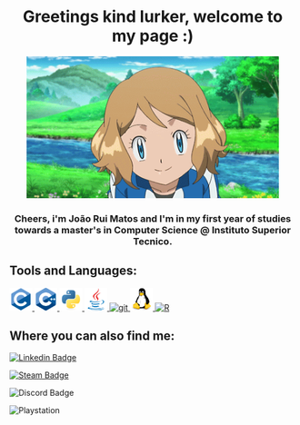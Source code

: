 <h1 align="center"> Greetings kind lurker, welcome to my page :) </h1>

<div align="center">
  <img src="SerenaHello.gif" height=250px> </h1>
</div>

<h3 align="center"> Cheers, i'm João Rui Matos and I'm in my first year of studies towards a master's in Computer Science @ Instituto Superior Tecnico.</h3>
  
<p align="left"> 
<h2 align="left">Tools and Languages:</h2>
  <a href="https://www.cprogramming.com/" target="_blank"> <img src="https://raw.githubusercontent.com/devicons/devicon/master/icons/c/c-original.svg" alt="c" width="40" height="40"/> 
  </a> 
  <a href="https://www.cplusplus.com/" target="_blank"> <img src="https://raw.githubusercontent.com/devicons/devicon/master/icons/cplusplus/cplusplus-original.svg" alt="cplusplus" width="40" height="40"/> 
  </a> 
  <a href="https://www.python.org" target="_blank"> <img src="https://raw.githubusercontent.com/devicons/devicon/master/icons/python/python-original.svg" alt="python" width="40" height="40"/> 
  </a>
  <a href="https://www.java.com" target="_blank"> <img src="https://raw.githubusercontent.com/devicons/devicon/master/icons/java/java-original.svg" alt="java" width="40" height="40"/> 
  </a> 
  <a href="https://git-scm.com/" target="_blank"> <img src="https://www.vectorlogo.zone/logos/git-scm/git-scm-icon.svg" alt="git" width="40" height="40"/>
  </a>
  <a href="https://www.linux.org/" target="_blank"> <img src="https://raw.githubusercontent.com/devicons/devicon/master/icons/linux/linux-original.svg" alt="linux" width="40" height="40"/> 
  </a>
  <a href="https://www.r-project.org/" target="_blank"> <img src="https://upload.wikimedia.org/wikipedia/commons/thumb/1/1b/R_logo.svg/724px-R_logo.svg.png" alt="R" width="40" height="40"/> 
  </a> 

<h2 align="left">Where you can also find me:</h2>

[![Linkedin Badge](https://img.shields.io/badge/-João%20Rui%20Matos-blue?style=flat-square&logo=Linkedin&logoColor=white&link)](https://www.linkedin.com/in/jo%C3%A3o-rui-matos-5a4a4a211/)

[![Steam Badge](https://img.shields.io/badge/DarkPrince__PT-%23000000.svg?style=flat-square&logo=steam&logoColor=white)](https://steamcommunity.com/profiles/76561198418550158)

![Discord Badge](https://img.shields.io/badge/Jonymatos%236131-%237289DA.svg?style=flat-square&logo=discord&logoColor=white)

![Playstation](https://img.shields.io/badge/jruimatos-003791?style=style=flat-square&logo=playstation&logoColor=white)

</p>
